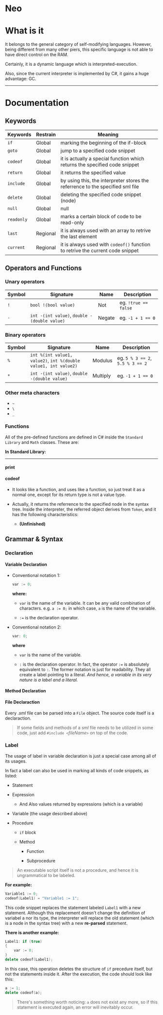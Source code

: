 
# Neo

# What is it

It belongs to the general category of self-modifying languages. However, being different from many other piers, this specific language is not able to have direct control on the RAM.

Certainly, it is a dynamic language which is interpreted-execution.

Also, since the current interpreter is implemented by C#, it gains a huge advantage: GC.
___

# Documentation

## Keywords

Keywords | Restrain | Meaning
--- | --- | ---
`if` | Global | marking the beginning of the if-block
`goto` | Global | jump to a specified code snippet
`codeof` | Global | it is actually a special function which returns the specified code snippet
`return` | Global | it returns the specified value
`include` | Global | by using this, the interpreter stores the referrence to the specified sml file
`delete` | Global | deleting the specified code snippet (node)
`null` | Global | null
`readonly` | Global | marks a certain block of code to be read-only
`last` | Regional | it is always used with an array to retrive the last element
`current` | Regional | it is always used with `codeof()` function to retrive the current code snippet

## Operators and Functions

### Unary operators

Symbol | Signature | Name | Description
--- | --- | --- | ---
`!` | `bool !(bool value)` | Not | eg. `!true == false`
`-` | `int -(int value)`, `double -(double value)` | Negate | eg. `-1 + 1 == 0`

### Binary operators

Symbol | Signature | Name | Description
--- | --- | --- | ---
`%` | `int %(int value1, value2)`, `int %(double value1, int value2)` | Modulus | eg. `5 % 3 == 2`, `5.5 % 3 == 2`
`*` | `int -(int value)`, `double -(double value)` | Multiply | eg. `-1 + 1 == 0`

### Other meta characters

- `~`
- `\`
- `_`

### Functions

All of the pre-defined functions are defined in C# inside the `Standard Library` and `Math` classes. These are:

**In Standard Library:**
___

#### print

#### codeof

- It looks like a function, and uses like a function, so just treat it as a normal one, except for its return type is not a value type.

- Actually, it returns the referrence to the specified node in the syntax tree. Inside the interpreter, the referred object derives from `Token`, and it has the following characteristics:
  - **(Unfinished)**

## Grammar & Syntax

### Declaration

#### Variable Declaration

- Conventional notation 1:
  
  ``` C++
  var := 0;
  ```

  **where:**
  - `var` is the name of the variable. It can be any valid combination of characters.
  e.g. `a := 0;` in which case, `a` is the name of the variable.

  - `:=` is the declaration operator.

- Conventional notation 2:

  ``` C++
  var: 0;
  ```

  **where**
  - `var` is the name of the variable.

  - `:` is the declaration operator. In fact, the operator `:=` is absolutely equivalent to `:`. The former notation is just for readability.
  They all create a label pointing to a literal.
  *And hence, a variable in its very nature is a label and a literal.*

#### Method Declaration

#### File Declaraction

Every *.sml* file can be parsed into a `File` object. The source code itself is a declaraction.

> If some fields and methods of a *sml* file needs to be utilized in some code, just add `#include <`*fileName*`>` on top of the code.

### Label

The usage of label in variable declaration is just a special case among all of its usages.

In fact a label can also be used in marking all kinds of code snippets, as listed:

- Statement

- Expression

  - And Also values returned by expressions (which is a variable)

- Variable (the usage described above)

- Procedure

  - `if` block

  - Method

    - Function

    - Subprocedure

> An executable script itself is not a procedure, and hence it is ungrammatical to be labeled.

**For example:**

``` C++
Variable1 := 0;
codeof(Label1) = "Variable1 := 1";
```

This code snippet replaces the statement labeled `Label1` with a new statement. Although this replacement doesn't change the definition of variabel a nor its type, the interpreter will replace the old statement (which is a node in the syntax tree) with a new **re-parsed** statement.

**There is another example:**

``` C++
Label1: if (true)
{
    var := 0;
}
delete codeof(Label1);
```

In this case, this operation deletes the structure of `if` precedure itself, but not the statements inside it.
After the execution, the code should look like this:

``` C++
a := 1;
delete codeof(a);
```

> There's something worth noticing: `a` does not exist any more, so if this statement is executed again, an error will inevitably occur.
